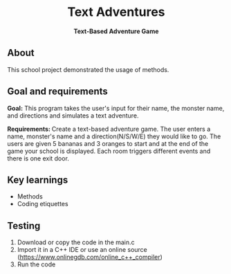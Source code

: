 <h1 align="center">Text Adventures</h1>
<p align="center"><strong>Text-Based Adventure Game</strong>
</p>
<h2>About</h2>
    This school project demonstrated the usage of methods.

<h2>Goal and requirements</h2>

<strong>Goal:</strong> This program takes the user's input for their name, the monster name, and directions and simulates a text adventure.

<strong>Requirements: </strong> Create a text-based adventure game.  The user enters a name, monster's name and a direction(N/S/W/E) they would like to go.  The users are given 5 bananas and 3 oranges to start and at the end of the game your school is displayed.  Each room triggers different events and there is one exit door.

<h2>Key learnings</h2>

- Methods
- Coding etiquettes

<h2>Testing</h2>

1. Download or copy the code in the main.c
2. Import it in a C++ IDE or use an online source (https://www.onlinegdb.com/online_c++_compiler)
3. Run the code

